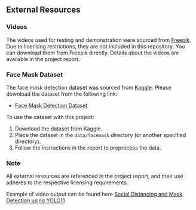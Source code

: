 ## External Resources

### Videos
The videos used for testing and demonstration were sourced from [Freepik](https://www.freepik.com/). Due to licensing restrictions, they are not included in this repository. You can download them from Freepik directly. Details about the videos are available in the project report.

### Face Mask Dataset
The face mask detection dataset was sourced from [Kaggle](https://www.kaggle.com/). Please download the dataset from the following link:
- [Face Mask Detection Dataset](https://www.kaggle.com/datasets/priteshraj10/detect-social-distancingcovid19?resource=download)

To use the dataset with this project:
1. Download the dataset from Kaggle.
2. Place the dataset in the `data/facemask` directory (or another specified directory).
3. Follow the instructions in the report to preprocess the data.

### Note
All external resources are referenced in the project report, and their use adheres to the respective licensing requirements.

Example of video output can be found here [Social Distancing and Mask Detection using YOLO11](https://youtu.be/HBSni3KvkGs)